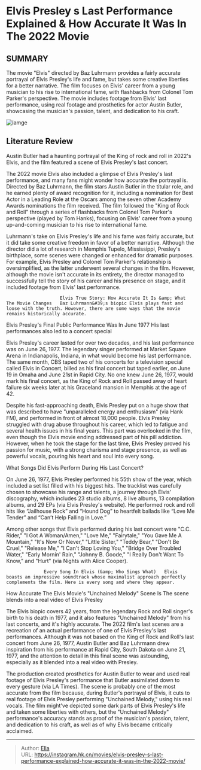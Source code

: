 # Elvis Presley s Last Performance Explained &amp; How Accurate It Was In The 2022 Movie


## SUMMARY 



  The movie &#34;Elvis&#34; directed by Baz Luhrmann provides a fairly accurate portrayal of Elvis Presley&#39;s life and fame, but takes some creative liberties for a better narrative.   The film focuses on Elvis&#39; career from a young musician to his rise to international fame, with flashbacks from Colonel Tom Parker&#39;s perspective.   The movie includes footage from Elvis&#39; last performance, using real footage and prosthetics for actor Austin Butler, showcasing the musician&#39;s passion, talent, and dedication to his craft.  

![iamge](https://static1.srcdn.com/wordpress/wp-content/uploads/2024/01/elvis-presley-final-performance-songs-movie-accuracy.jpg)

## Literature Review

Austin Butler had a haunting portrayal of the King of rock and roll in 2022&#39;s Elvis, and the film featured a scene of Elvis Presley&#39;s last concert.




The 2022 movie Elvis also included a glimpse of Elvis Presley&#39;s last performance, and many fans might wonder how accurate the portrayal is. Directed by Baz Luhrmann, the film stars Austin Butler in the titular role, and he earned plenty of award recognition for it, including a nomination for Best Actor in a Leading Role at the Oscars among the seven other Academy Awards nominations the film received. The film followed the &#34;King of Rock and Roll&#34; through a series of flashbacks from Colonel Tom Parker&#39;s perspective (played by Tom Hanks), focusing on Elvis&#39; career from a young up-and-coming musician to his rise to international fame.




Luhrmann&#39;s take on Elvis Presley&#39;s life and his fame was fairly accurate, but it did take some creative freedom in favor of a better narrative. Although the director did a lot of research in Memphis Tupelo, Mississippi, Presley&#39;s birthplace, some scenes were changed or enhanced for dramatic purposes. For example, Elvis Presley and Colonel Tom Parker&#39;s relationship is oversimplified, as the latter underwent several changes in the film. However, although the movie isn&#39;t accurate in its entirety, the director managed to successfully tell the story of his career and his presence on stage, and it included footage from Elvis&#39; last performance.

                        Elvis True Story: How Accurate It Is &amp; What The Movie Changes   Baz Luhrmann&#39;s biopic Elvis plays fast and loose with the truth. However, there are some ways that the movie remains historically accurate.   


 Elvis Presley&#39;s Final Public Performance Was In June 1977 
His last performances also led to a concert special
          




Elvis Presley&#39;s career lasted for over two decades, and his last performance was on June 26, 1977. The legendary singer performed at Market Square Arena in Indianapolis, Indiana, in what would become his last performance. The same month, CBS taped two of his concerts for a television special called Elvis in Concert, billed as his final concert but taped earlier, on June 19 in Omaha and June 21st in Rapid City. No one knew June 26, 1977, would mark his final concert, as the King of Rock and Roll passed away of heart failure six weeks later at his Graceland mansion in Memphis at the age of 42.

Despite his fast-approaching death, Elvis Presley put on a huge show that was described to have &#34;unparalleled energy and enthusiasm&#34; (via Hank FM), and performed in front of almost 18,000 people. Elvis Presley struggled with drug abuse throughout his career, which led to fatigue and several health issues in his final years. This part was overlooked in the film, even though the Elvis movie ending addressed part of his pill addiction. However, when he took the stage for the last time, Elvis Presley proved his passion for music, with a strong charisma and stage presence, as well as powerful vocals, pouring his heart and soul into every song.






 What Songs Did Elvis Perform During His Last Concert? 
         

On June 26, 1977, Elvis Presley performed his 55th show of the year, which included a set list filled with his biggest hits. The tracklist was carefully chosen to showcase his range and talents, a journey through Elvis&#39; discography, which includes 23 studio albums, 8 live albums, 13 compilation albums, and 29 EPs (via Elvis Presley&#39;s website). He performed rock and roll hits like “Jailhouse Rock” and “Hound Dog” to heartfelt ballads like “Love Me Tender” and “Can’t Help Falling in Love.”

Among other songs that Elvis performed during his last concert were &#34;C.C. Rider,&#34; &#34;I Got A Woman/Amen,&#34; &#34;Love Me,&#34; &#34;Fairytale,&#34; &#34;You Gave Me A Mountain,&#34; &#34;It&#39;s Now Or Never,&#34; &#34;Little Sister,&#34; &#34;Teddy Bear,&#34; &#34;Don&#39;t Be Cruel,&#34; &#34;Release Me,&#34; &#34;I Can&#39;t Stop Loving You,&#34; &#34;Bridge Over Troubled Water,&#34; &#34;Early Mornin&#39; Rain,&#34; &#34;Johnny B. Goode,&#34; &#34;I Really Don&#39;t Want To Know,&#34; and &#34;Hurt&#34; (via Nights with Alice Cooper).




                  Every Song In Elvis (&amp; Who Sings What)   Elvis boasts an impressive soundtrack whose maximalist approach perfectly complements the film. Here is every song and where they appear.   



 How Accurate The Elvis Movie&#39;s &#34;Unchained Melody&#34; Scene Is 
The scene blends into a real video of Elvis Presley
          

The Elvis biopic covers 42 years, from the legendary Rock and Roll singer&#39;s birth to his death in 1977, and it also features &#34;Unchained Melody&#34; from his last concerts, and it&#39;s highly accurate. The 2022 film&#39;s last scenes are a recreation of an actual performance of one of Elvis Presley&#39;s last performances. Although it was not based on the King of Rock and Roll&#39;s last concert from June 26, 1977, Austin Butler and Baz Luhrmann drew inspiration from his performance at Rapid City, South Dakota on June 21, 1977, and the attention to detail in this final scene was astounding, especially as it blended into a real video with Presley.





 

The production created prosthetics for Austin Butler to wear and used real footage of Elvis Presley&#39;s performance that Butler assimilated down to every gesture (via LA Times). The scene is probably one of the most accurate from the film because, during Butler&#39;s portrayal of Elvis, it cuts to real footage of Elvis Presley performing &#34;Unchained Melody,&#34; using his real vocals. The film might&#39;ve depicted some dark parts of Elvis Presley&#39;s life and taken some liberties with others, but the &#34;Unchained Melody&#34; performance&#39;s accuracy stands as proof of the musician&#39;s passion, talent, and dedication to his craft, as well as of why Elvis became critically acclaimed.



---

> Author: [Ella](https://instagram.hk.cn/)  
> URL: https://instagram.hk.cn/movies/elvis-presley-s-last-performance-explained-how-accurate-it-was-in-the-2022-movie/  

